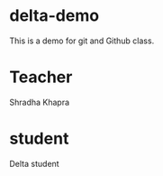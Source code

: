 # delta-demo
This is a demo for git and Github class.

# Teacher
Shradha Khapra

# student
Delta student